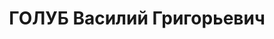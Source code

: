 ---
title: ГОЛУБ Василий Григорьевич
description: "1900 р., с. Скибинці Чорнухинського р-ну Полтавської обл., українець,\
  \ із міщан, освіта вища. Мобілізований до РСЧА. Молодший лікар. \n  Заарештований\
  \ 13 жовтня 1937 р. Засуджений Верховним Судом СРСР 23 грудня 1937 р. за ст. ст.\
  \ 54-8, 54-11 КК УРСР до розстрілу з конфіскацією майна. Вирок виконано 23 грудня\
  \ 1937 р. у м. Київ. \n  Реабілітований Військовою прокуратурою КВО 27 грудня 1991\
  \ р."
---